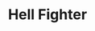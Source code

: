 ---
layout: video
series: Angry Video Game Nerd - Bad Game Cover Art
episode: 18
title: "Hell Fighter"
permalink: /avgn/bad-game-cover-art-18
video_id: JN3EDFj6liY
release_date: 2015-12-18
mike_notes:
toggle: off
special: bad-covers
special_id: "Bad Game Cover Art Videos"
platforms:
  - Nintendo Entertainment System
---